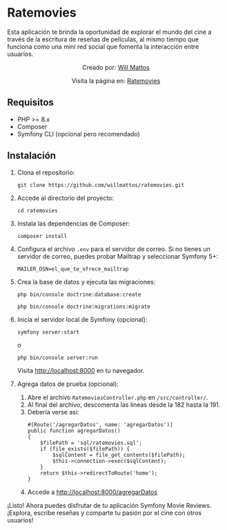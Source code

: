 <h1>Ratemovies</h1>

<p>Esta aplicación te brinda la oportunidad de explorar el mundo del cine a través de la escritura de reseñas de películas, al mismo tiempo que funciona como una mini red social que fomenta la interacción entre usuarios.</p>

<p align="center">
  Creado por: <a href="https://www.linkedin.com/in/wiillmattos/">Will Mattos</a>
</p>
<p align="center">
  Visita la página en: <a href="http://54.76.44.134/">Ratemovies</a>
</p>

<h2>Requisitos</h2>

<ul>
  <li>PHP >= 8.x</li>
  <li>Composer</li>
  <li>Symfony CLI (opcional pero recomendado)</li>
</ul>

<h2>Instalación</h2>

<ol>
  <li>Clona el repositorio:</li>
  <pre><code>git clone https://github.com/willmattos/ratemovies.git</code></pre>

  <li>Accede al directorio del proyecto:</li>
  <pre><code>cd ratemovies</code></pre>

  <li>Instala las dependencias de Composer:</li>
  <pre><code>composer install</code></pre>

  <li>Configura el archivo <code>.env</code> para el servidor de correo. Si no tienes un servidor de correo, puedes probar Mailtrap y seleccionar Symfony 5+:</li>
  <pre><code>MAILER_DSN=el_que_te_ofrece_mailtrap</code></pre>

  <li>Crea la base de datos y ejecuta las migraciones:</li>
  <pre><code>php bin/console doctrine:database:create</code></pre>
  <pre><code>php bin/console doctrine:migrations:migrate</code></pre>

  <li>Inicia el servidor local de Symfony (opcional):</li>
  <pre><code>symfony server:start</code></pre>
  <p>o</p>
  <pre><code>php bin/console server:run</code></pre>
  <p>Visita <a href="http://localhost:8000">http://localhost:8000</a> en tu navegador.</p>

  <li>Agrega datos de prueba (opcional):</li>
  <ol>
    <li>Abre el archivo <code>RatemoviesController.php</code> en <code>/src/controller/</code>.</li>
    <li>Al final del archivo, descomenta las líneas desde la 182 hasta la 191.</li>
    <li>Debería verse así:</li>
    <pre><code>#[Route('/agregarDatos', name: 'agregarDatos')]
public function agregarDatos()
{
    $filePath = 'sql/ratemovies.sql';
    if (file_exists($filePath)) {
        $sqlContent = file_get_contents($filePath);
        $this->connection->exec($sqlContent);
    }
    return $this->redirectToRoute('home');
}</code></pre>
    <li>Accede a <a href="http://localhost:8000/agregarDatos">http://localhost:8000/agregarDatos</a></li>
  </ol>
</ol>

<p>¡Listo! Ahora puedes disfrutar de tu aplicación Symfony Movie Reviews. ¡Explora, escribe reseñas y comparte tu pasión por el cine con otros usuarios!</p>
